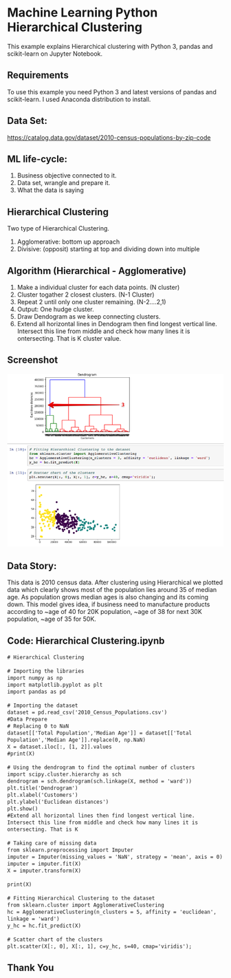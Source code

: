 # Machine Learning Python Hierarchical Clustering

This example explains Hierarchical clustering with Python 3, pandas and scikit-learn on Jupyter Notebook.
## Requirements
To use this example you need Python 3 and latest versions of pandas and scikit-learn. I used Anaconda distribution to install.

## Data Set:
https://catalog.data.gov/dataset/2010-census-populations-by-zip-code

## ML life-cycle:
1.	Business objective connected to it.
2.	Data set, wrangle and prepare it.
3.	What the data is saying

## Hierarchical Clustering
Two type of Hierarchical Clustering.
1.	Agglomerative: bottom up approach 
2.	Divisive: (opposit) starting at top and dividing down into multiple

## Algorithm (Hierarchical - Agglomerative)
1.	Make a individual cluster for each data points. (N cluster)
2.	Cluster togather 2 closest clusters. (N-1 Cluster)
3.	Repeat 2 until only one cluster remaining. (N-2....2,1)
4.	Output: One hudge cluster.
5.	Draw Dendogram as we keep connecting clusters. 
6.	Extend all horizontal lines in Dendogram then find longest vertical line. Intersect this line from middle and check how many lines it is ontersecting. That is K cluster value.

## Screenshot</br>
<img src="images/Hierarchical Clustering 2018-09-02 15-13-31.png">

## Data Story:
This data is 2010 census data. After clustering using Hierarchical we plotted data which clearly shows most of the population lies around 35 of median age. As population grows median ages is also changing and its coming down. This model gives idea, if business need to manufacture products according to ~age of 40 for 20K population, ~age of 38 for next 30K population, ~age of 35 for 50K.
## Code: Hierarchical Clustering.ipynb
```
# Hierarchical Clustering

# Importing the libraries
import numpy as np
import matplotlib.pyplot as plt
import pandas as pd

# Importing the dataset
dataset = pd.read_csv('2010_Census_Populations.csv')
#Data Prepare
# Replacing 0 to NaN
dataset[['Total Population','Median Age']] = dataset[['Total Population','Median Age']].replace(0, np.NaN)
X = dataset.iloc[:, [1, 2]].values
#print(X)

# Using the dendrogram to find the optimal number of clusters
import scipy.cluster.hierarchy as sch
dendrogram = sch.dendrogram(sch.linkage(X, method = 'ward'))
plt.title('Dendrogram')
plt.xlabel('Customers')
plt.ylabel('Euclidean distances')
plt.show()
#Extend all horizontal lines then find longest vertical line. Intersect this line from middle and check how many lines it is ontersecting. That is K

# Taking care of missing data
from sklearn.preprocessing import Imputer
imputer = Imputer(missing_values = 'NaN', strategy = 'mean', axis = 0)
imputer = imputer.fit(X)
X = imputer.transform(X)

print(X)

# Fitting Hierarchical Clustering to the dataset
from sklearn.cluster import AgglomerativeClustering
hc = AgglomerativeClustering(n_clusters = 5, affinity = 'euclidean', linkage = 'ward')
y_hc = hc.fit_predict(X)

# Scatter chart of the clusters
plt.scatter(X[:, 0], X[:, 1], c=y_hc, s=40, cmap='viridis');
```

## Thank You

